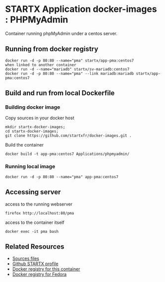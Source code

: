 # STARTX Application docker-images : PHPMyAdmin

Container running phpMyAdmin under a centos server.

## Running from docker registry

	docker run -d -p 80:80 --name="pma" startx/app-pma:centos7
	when linked to another container
	docker run -d --name="mariadb" startx/sv-mariadb:centos7
	docker run -d -p 80:80 --name="pma" --link mariadb:mariadb startx/app-pma:centos7

## Build and run from local Dockerfile
### Building docker image
Copy sources in your docker host 

	mkdir startx-docker-images; 
	cd startx-docker-images;
	git clone https://github.com/startxfr/docker-images.git .

Build the container

	docker build -t app-pma:centos7 Applications/phpmyadmin/

### Running local image

	docker run -d -p 80:80 --name="pma" app-pma:centos7

## Accessing server
access to the running webserver

	firefox http://localhost:80/pma

access to the container itself

	docker exec -it pma bash

## Related Resources
* [Sources files](https://github.com/startxfr/docker-images/tree/master/Applications/phpmyadmin)
* [Github STARTX profile](https://github.com/startxfr/docker-images)
* [Docker registry for this container](https://registry.hub.docker.com/u/startx/app-phpmyadmin/)
* [Docker registry for Fedora](https://registry.hub.docker.com/u/fedora/)